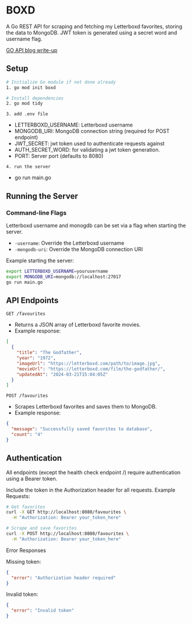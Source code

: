 # BOXD

A Go REST API for scraping and fetching my Letterboxd favorites, storing the data to MongoDB. JWT token is generated using a secret word and username flag.

[GO API blog write-up](https://michaelsavage.ie/blog/rest-api-with-go)

## Setup

```bash
# Initialize Go module if not done already
1. go mod init boxd

# Install dependencies
2. go mod tidy
```

`3. add .env file`  
- LETTERBOXD_USERNAME: Letterboxd username
- MONGODB_URI: MongoDB connection string (required for POST endpoint)
- JWT_SECRET: jwt token used to authenticate requests against
- AUTH_SECRET_WORD: for validating a jwt token generation.
- PORT: Server port (defaults to 8080)


`4. run the server`  
- go run main.go

## Running the Server

### Command-line Flags

Letterboxd username and monogdb can be set via a flag when starting the server.

- `-username`: Override the Letterboxd username
- `-mongodb-uri`: Override the MongoDB connection URI

Example starting the server:

```bash
export LETTERBOXD_USERNAME=yourusername
export MONGODB_URI=mongodb://localhost:27017
go run main.go
```

## API Endpoints

`GET /favourites`  
- Returns a JSON array of Letterboxd favorite movies.
- Example response:

```json
[
  {
    "title": "The Godfather",
    "year": "1972",
    "imageUrl": "https://letterboxd.com/path/to/image.jpg",
    "movieUrl": "https://letterboxd.com/film/the-godfather/",
    "updatedAt": "2024-03-21T15:04:05Z"
  }
]
```

`POST /favourites`  
- Scrapes Letterboxd favorites and saves them to MongoDB.
- Example response:

```json
{
  "message": "Successfully saved favorites to database",
  "count": "4"
}
```

## Authentication

All endpoints (except the health check endpoint /) require authentication using a Bearer token.

Include the token in the Authorization header for all requests. Example Requests:

```bash
# Get favorites
curl -X GET http://localhost:8080/favourites \
  -H "Authorization: Bearer your_token_here"

# Scrape and save favorites
curl -X POST http://localhost:8080/favourites \
  -H "Authorization: Bearer your_token_here"
```

Error Responses

Missing token:

```json
{
  "error": "Authorization header required"
}
```

Invalid token:

```json
{
  "error": "Invalid token"
}
```
